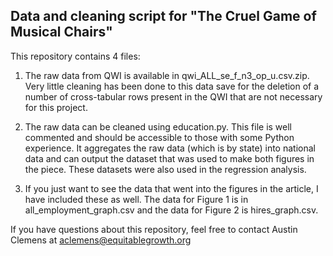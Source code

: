 ## Data and cleaning script for "The Cruel Game of Musical Chairs"

This repository contains 4 files: 

1. The raw data from QWI is available in qwi_ALL_se_f_n3_op_u.csv.zip. Very little cleaning has been done to this data save for the deletion of a number of cross-tabular rows present in the QWI that are not necessary for this project.

2. The raw data can be cleaned using education.py. This file is well commented and should be accessible to those with some Python experience. It aggregates the raw data (which is by state) into national data and can output the dataset that was used to make both figures in the piece. These datasets were also used in the regression analysis.

3. If you just want to see the data that went into the figures in the article, I have included these as well. The data for Figure 1 is in all_employment_graph.csv and the data for Figure 2 is hires_graph.csv.

If you have questions about this repository, feel free to contact Austin Clemens at aclemens@equitablegrowth.org
